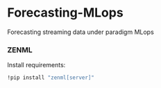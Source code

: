 # Forecasting-MLops
Forecasting streaming data under paradigm MLops

### ZENML
Install requirements:

```bash
!pip install "zenml[server]" 
